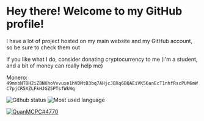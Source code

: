 # Hey there! Welcome to my GitHub profile!

I have a lot of project hosted on my main website and my GitHub account, so be sure to check them out

If you like what I do, consider donating cryptocurrency to me (i'm a student, and a bit of money can really help me)

Monero: `49mnbNT8H2iZBNKhoVvvuxe1hVDMtB3bq7AHjcJBXq6BQAEiVK56anEcT1nhfRscPUM6mWC7pjCR5XZLFkHJGZ5PTsfWkWq`

<img src="https://github-readme-stats.vercel.app/api?username=QuanMCPC&theme=dark&show_icons=true&icon_color=ff0000" alt="Github status" style="max-width: 100%; height: auto">
<img src="https://github-readme-stats.vercel.app/api/top-langs/?username=QuanMCPC&theme=dark&langs_count=10&layout=compact" alt="Most used language" style="max-width: 100%; height: auto">

[![QuanMCPC#4770](https://discord.c99.nl/widget/theme-1/763377551963717653.png)](https://discord.com/users/763377551963717653)
